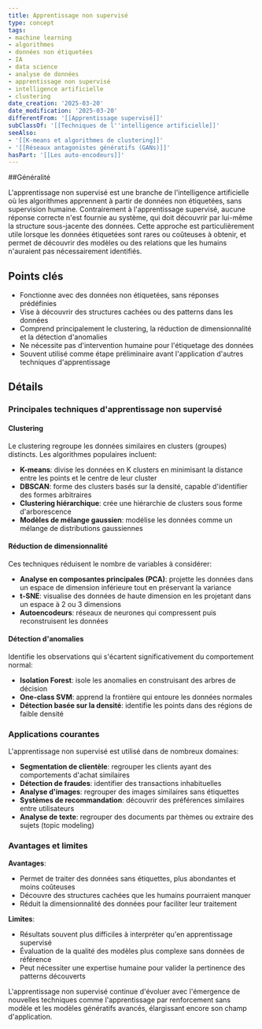 ```yaml
---
title: Apprentissage non supervisé
type: concept
tags:
- machine learning
- algorithmes
- données non étiquetées
- IA
- data science
- analyse de données
- apprentissage non supervisé
- intelligence artificielle
- clustering
date_creation: '2025-03-20'
date_modification: '2025-03-20'
differentFrom: '[[Apprentissage supervisé]]'
subClassOf: '[[Techniques de l''intelligence artificielle]]'
seeAlso:
- '[[K-means et algorithmes de clustering]]'
- '[[Réseaux antagonistes génératifs (GANs)]]'
hasPart: '[[Les auto-encodeurs]]'
---
```

##Généralité

L'apprentissage non supervisé est une branche de l'intelligence artificielle où les algorithmes apprennent à partir de données non étiquetées, sans supervision humaine. Contrairement à l'apprentissage supervisé, aucune réponse correcte n'est fournie au système, qui doit découvrir par lui-même la structure sous-jacente des données. Cette approche est particulièrement utile lorsque les données étiquetées sont rares ou coûteuses à obtenir, et permet de découvrir des modèles ou des relations que les humains n'auraient pas nécessairement identifiés.

## Points clés

- Fonctionne avec des données non étiquetées, sans réponses prédéfinies
- Vise à découvrir des structures cachées ou des patterns dans les données
- Comprend principalement le clustering, la réduction de dimensionnalité et la détection d'anomalies
- Ne nécessite pas d'intervention humaine pour l'étiquetage des données
- Souvent utilisé comme étape préliminaire avant l'application d'autres techniques d'apprentissage

## Détails

### Principales techniques d'apprentissage non supervisé

#### Clustering
Le clustering regroupe les données similaires en clusters (groupes) distincts. Les algorithmes populaires incluent:
- **K-means**: divise les données en K clusters en minimisant la distance entre les points et le centre de leur cluster
- **DBSCAN**: forme des clusters basés sur la densité, capable d'identifier des formes arbitraires
- **Clustering hiérarchique**: crée une hiérarchie de clusters sous forme d'arborescence
- **Modèles de mélange gaussien**: modélise les données comme un mélange de distributions gaussiennes

#### Réduction de dimensionnalité
Ces techniques réduisent le nombre de variables à considérer:
- **Analyse en composantes principales (PCA)**: projette les données dans un espace de dimension inférieure tout en préservant la variance
- **t-SNE**: visualise des données de haute dimension en les projetant dans un espace à 2 ou 3 dimensions
- **Autoencodeurs**: réseaux de neurones qui compressent puis reconstruisent les données

#### Détection d'anomalies
Identifie les observations qui s'écartent significativement du comportement normal:
- **Isolation Forest**: isole les anomalies en construisant des arbres de décision
- **One-class SVM**: apprend la frontière qui entoure les données normales
- **Détection basée sur la densité**: identifie les points dans des régions de faible densité

### Applications courantes

L'apprentissage non supervisé est utilisé dans de nombreux domaines:
- **Segmentation de clientèle**: regrouper les clients ayant des comportements d'achat similaires
- **Détection de fraudes**: identifier des transactions inhabituelles
- **Analyse d'images**: regrouper des images similaires sans étiquettes
- **Systèmes de recommandation**: découvrir des préférences similaires entre utilisateurs
- **Analyse de texte**: regrouper des documents par thèmes ou extraire des sujets (topic modeling)

### Avantages et limites

**Avantages**:
- Permet de traiter des données sans étiquettes, plus abondantes et moins coûteuses
- Découvre des structures cachées que les humains pourraient manquer
- Réduit la dimensionnalité des données pour faciliter leur traitement

**Limites**:
- Résultats souvent plus difficiles à interpréter qu'en apprentissage supervisé
- Évaluation de la qualité des modèles plus complexe sans données de référence
- Peut nécessiter une expertise humaine pour valider la pertinence des patterns découverts

L'apprentissage non supervisé continue d'évoluer avec l'émergence de nouvelles techniques comme l'apprentissage par renforcement sans modèle et les modèles génératifs avancés, élargissant encore son champ d'application.